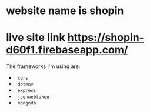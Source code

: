 # website name is shopin


# live site link https://shopin-d60f1.firebaseapp.com/


The frameworks I'm using are:
- ` cors`
- ` dotenv`
- ` express`
- ` jsonwebtoken`
- ` mongodb`